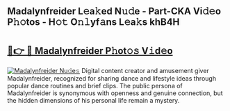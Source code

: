 ## Madalynfreider L𝚎a𝚔ed N𝚞𝚍e - Part-CKA Vi𝚍𝚎o P𝚑𝚘tos - H𝚘𝚝 O𝚗𝚕yf𝚊ns L𝚎a𝚔s khB4H

# <h2><a href="http://kfajmu.oniu.top/?m=Madalynfreider">🔗👉 🔴 Madalynfreider P𝚑ot𝚘𝚜 V𝚒d𝚎o</a></h2>

[![Madalynfreider Nu𝚍e𝚜](https://i.imgur.com/0qMVB7G.gif)](http://kfajmu.oniu.top/?m=Madalynfreider)
Digital content creator and amusement giver Madalynfreider, recognized for sharing dance and lifestyle ideas through popular dance routines and brief clips. The public persona of Madalynfreider is synonymous with openness and genuine connection, but the hidden dimensions of his personal life remain a mystery.  

